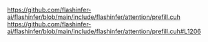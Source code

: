 https://github.com/flashinfer-ai/flashinfer/blob/main/include/flashinfer/attention/prefill.cuh
https://github.com/flashinfer-ai/flashinfer/blob/main/include/flashinfer/attention/prefill.cuh#L1206